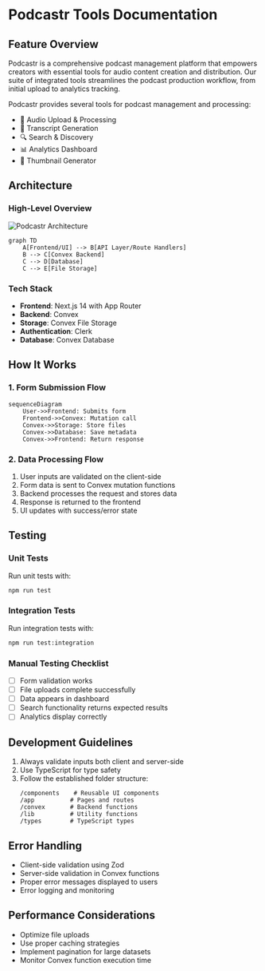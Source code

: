 # Podcastr Tools Documentation

## Feature Overview

Podcastr is a comprehensive podcast management platform that empowers creators with essential tools for audio content creation and distribution. Our suite of integrated tools streamlines the podcast production workflow, from initial upload to analytics tracking.

Podcastr provides several tools for podcast management and processing:

- 🎤 Audio Upload & Processing
- 📝 Transcript Generation
- 🔍 Search & Discovery
- 📊 Analytics Dashboard
- 🎨 Thumbnail Generator

## Architecture

### High-Level Overview

![Podcastr Architecture](podcastr-architecture.png)

```mermaid
graph TD
    A[Frontend/UI] --> B[API Layer/Route Handlers]
    B --> C[Convex Backend]
    C --> D[Database]
    C --> E[File Storage]
```

### Tech Stack

- **Frontend**: Next.js 14 with App Router
- **Backend**: Convex
- **Storage**: Convex File Storage
- **Authentication**: Clerk
- **Database**: Convex Database

## How It Works

### 1. Form Submission Flow

```mermaid
sequenceDiagram
    User->>Frontend: Submits form
    Frontend->>Convex: Mutation call
    Convex->>Storage: Store files
    Convex->>Database: Save metadata
    Convex->>Frontend: Return response
```

### 2. Data Processing Flow

1. User inputs are validated on the client-side
2. Form data is sent to Convex mutation functions
3. Backend processes the request and stores data
4. Response is returned to the frontend
5. UI updates with success/error state

## Testing

### Unit Tests

Run unit tests with:

```bash
npm run test
```

### Integration Tests

Run integration tests with:

```bash
npm run test:integration
```

### Manual Testing Checklist

- [ ] Form validation works
- [ ] File uploads complete successfully
- [ ] Data appears in dashboard
- [ ] Search functionality returns expected results
- [ ] Analytics display correctly

## Development Guidelines

1. Always validate inputs both client and server-side
2. Use TypeScript for type safety
3. Follow the established folder structure:
   ```
   /components    # Reusable UI components
   /app          # Pages and routes
   /convex       # Backend functions
   /lib          # Utility functions
   /types        # TypeScript types
   ```

## Error Handling

- Client-side validation using Zod
- Server-side validation in Convex functions
- Proper error messages displayed to users
- Error logging and monitoring

## Performance Considerations

- Optimize file uploads
- Use proper caching strategies
- Implement pagination for large datasets
- Monitor Convex function execution time
